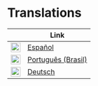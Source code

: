 # Translations

|                                                                                                                                                   | Link                               |
| ------------------------------------------------------------------------------------------------------------------------------------------------- | ---------------------------------- |
| <img alt="Español" title="Español" src="https://cdn.staticaly.com/gh/hjnilsson/country-flags/master/svg/es.svg" width="22">                       | [Español](./README.es.md) |     |
| <img alt="Português (Brasil)" title="Português (Brasil)" src="https://cdn.staticaly.com/gh/hjnilsson/country-flags/master/svg/br.svg" width="22"> | [Português (Brasil)](../README.md) |
| <img alt="Deutsch" title="Deutsch" src="https://cdn.staticaly.com/gh/hjnilsson/country-flags/master/svg/de.svg" width="22">                       | [Deutsch](./README.de.md)          |

